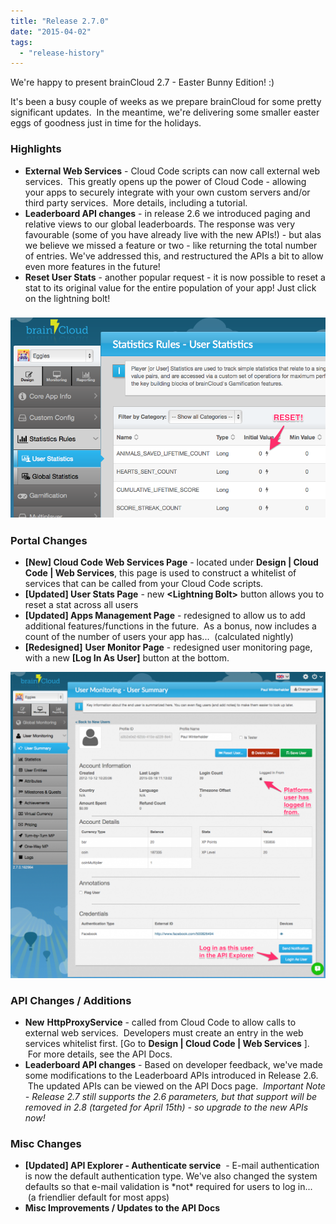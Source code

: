 ```yaml
---
title: "Release 2.7.0"
date: "2015-04-02"
tags: 
  - "release-history"
---
```


We're happy to present brainCloud 2.7 - Easter Bunny Edition! :)

It's been a busy couple of weeks as we prepare brainCloud for some pretty significant updates.  In the meantime, we're delivering some smaller easter eggs of goodness just in time for the holidays.

### Highlights

- **External Web Services** - Cloud Code scripts can now call external web services.  This greatly opens up the power of Cloud Code - allowing your apps to securely integrate with your own custom servers and/or third party services.  More details, including a tutorial.
- **Leaderboard API changes** - in release 2.6 we introduced paging and relative views to our global leaderboards. The response was very favourable (some of you have already live with the new APIs!) - but alas we believe we missed a feature or two - like returning the total number of entries. We've addressed this, and restructured the APIs a bit to allow even more features in the future!
- **Reset User Stats** - another popular request - it is now possible to reset a stat to its original value for the entire population of your app! Just click on the lightning bolt!

### ![Reset User Stat](images/Reset_User_Stat.png)

### Portal Changes

- **[New] Cloud Code Web Services Page** - located under **Design | Cloud Code | Web Services**, this page is used to construct a whitelist of services that can be called from your Cloud Code scripts.
- **[Updated] User Stats Page** - new **<Lightning Bolt\>** button allows you to reset a stat across all users
- **[Updated] Apps Management Page** - redesigned to allow us to add additional features/functions in the future.  As a bonus, now includes a count of the number of users your app has...  (calculated nightly)
- **[Redesigned]** **User Monitor Page** - redesigned user monitoring page, with a new **[Log In As User]** button at the bottom.

[![Updated User Summary Page](images/Updated_User_Summary_Page-1024x995.png)](images/Updated_User_Summary_Page.png)

### API Changes / Additions

- **New** **HttpProxyService** - called from Cloud Code to allow calls to external web services.  Developers must create an entry in the web services whitelist first. [Go to **Design | Cloud Code | Web Services** ].  For more details, see the API Docs.
- **Leaderboard API changes** - Based on developer feedback, we've made some modifications to the Leaderboard APIs introduced in Release 2.6.  The updated APIs can be viewed on the API Docs page.  _Important Note - Release 2.7 still supports the 2.6 parameters, but that support will be removed in 2.8 (targeted for April 15th) - so upgrade to the new APIs now!_

### Misc Changes

- **[Updated] API Explorer - Authenticate service**  - E-mail authentication is now the default authentication type. We've also changed the system defaults so that e-mail validation is \*not\* required for users to log in...  (a friendlier default for most apps)
- **Misc Improvements / Updates to the API Docs**
